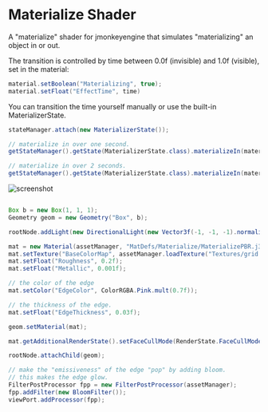 Materialize Shader
===

A "materialize" shader for jmonkeyengine that simulates "materializing" an object in or out.

The transition is controlled by time between 0.0f (invisible) and 1.0f (visible), set in the material:


```java
material.setBoolean("Materializing", true);
material.setFloat("EffectTime", time)
```

You can transition the time yourself manually or use the built-in MaterializerState.

```java
stateManager.attach(new MaterializerState());

// materialize in over one second.
getStateManager().getState(MaterializerState.class).materializeIn(material);

// materialize in over 2 seconds.
getStateManager().getState(MaterializerState.class).materializeIn(material, 0.5f);

```

![screenshot](https://i.ibb.co/yW3MtHG/image.png)

```java

Box b = new Box(1, 1, 1);
Geometry geom = new Geometry("Box", b);

rootNode.addLight(new DirectionalLight(new Vector3f(-1, -1, -1).normalizeLocal()));

mat = new Material(assetManager, "MatDefs/Materialize/MaterializePBR.j3md");
mat.setTexture("BaseColorMap", assetManager.loadTexture("Textures/grid.png"));
mat.setFloat("Roughness", 0.2f);
mat.setFloat("Metallic", 0.001f);

// the color of the edge
mat.setColor("EdgeColor", ColorRGBA.Pink.mult(0.7f));

// the thickness of the edge.
mat.setFloat("EdgeThickness", 0.03f);

geom.setMaterial(mat);

mat.getAdditionalRenderState().setFaceCullMode(RenderState.FaceCullMode.Off);

rootNode.attachChild(geom);

// make the "emissiveness" of the edge "pop" by adding bloom.
// this makes the edge glow.
FilterPostProcessor fpp = new FilterPostProcessor(assetManager);
fpp.addFilter(new BloomFilter());
viewPort.addProcessor(fpp);

```
